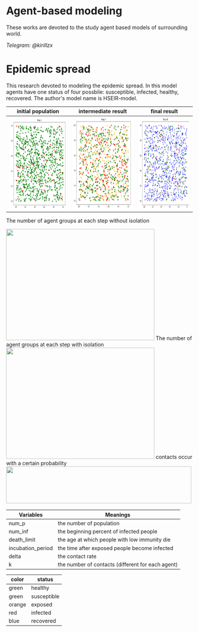 # Agent-based modeling
These works are devoted to the study agent based models of surrounding world.

*Telegram: @kirillzx*
# Epidemic spread
This research devoted to modeling the epidemic spread. In this model agents have one status of four possbile: susceptible, infected, healthy, recovered. The author's model name is HSEIR-model.

initial population|intermediate result|final result
---|---|---
<img src="https://github.com/kirillzx/Agent-based-modeling/raw/master/images/step1.jpg" width=250 height=250/>|<img src="https://github.com/kirillzx/Agent-based-modeling/raw/master/images/step2.png" width=250 height=250/>|<img src="https://github.com/kirillzx/Agent-based-modeling/raw/master/images/step3.png" width=250 height=250/>

The number of agent groups at each step without isolation

<img src="https://github.com/kirillzx/Agent-based-modeling/raw/master/images/plot1.jpg" width=400 height=300/>
The number of agent groups at each step with isolation

<img src="https://github.com/kirillzx/Agent-based-modeling/raw/master/images/plot2.jpg" width=400 height=300/>
contacts occur with a certain probability

<img src="https://github.com/kirillzx/Agent-based-modeling/raw/master/images/probability.jpg" width=500 height=100/>

Variables|Meanings
---|---
num_p|the number of population
num_inf|the beginning percent of infected people
death_limit|the age at which people with low immunity die
incubation_period|the time after exposed people become infected
delta|the contact rate
k|the number of contacts (different for each agent)

color|status
---|---
green|healthy
green|susceptible
orange|exposed
red|infected
blue|recovered




